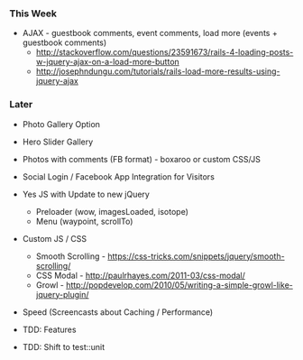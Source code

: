 ### This Week
* AJAX - guestbook comments, event comments, load more (events + guestbook comments)
  - http://stackoverflow.com/questions/23591673/rails-4-loading-posts-w-jquery-ajax-on-a-load-more-button
  - http://josephndungu.com/tutorials/rails-load-more-results-using-jquery-ajax

### Later
* Photo Gallery Option
* Hero Slider Gallery
* Photos with comments (FB format) - boxaroo or custom CSS/JS

* Social Login / Facebook App Integration for Visitors

* Yes JS with Update to new jQuery
  - Preloader (wow, imagesLoaded, isotope)
  - Menu (waypoint, scrollTo)

* Custom JS / CSS
  - Smooth Scrolling - https://css-tricks.com/snippets/jquery/smooth-scrolling/
  - CSS Modal - http://paulrhayes.com/2011-03/css-modal/
  - Growl - http://popdevelop.com/2010/05/writing-a-simple-growl-like-jquery-plugin/

* Speed (Screencasts about Caching / Performance)
* TDD: Features
* TDD: Shift to test::unit
